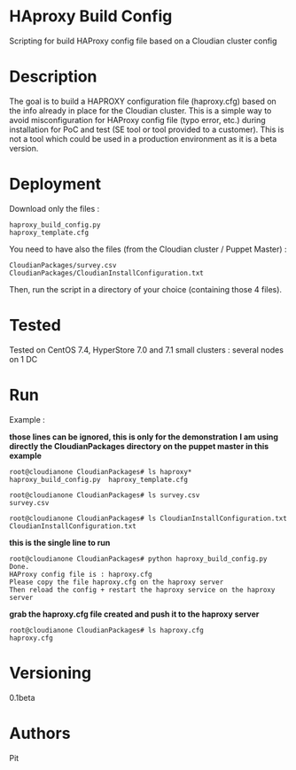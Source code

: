 # HAproxy Build Config
Scripting for build HAProxy config file based on a Cloudian cluster config

# Description
The goal is to build a HAPROXY configuration file (haproxy.cfg) based on the info already in place for the Cloudian cluster.
This is a simple way to avoid misconfiguration for HAProxy config file (typo error, etc.) during installation for PoC and test (SE tool or tool provided to a customer).
This is not a tool which could be used in a production environment as it is a beta version.

# Deployment
Download only the files :

	haproxy_build_config.py
  	haproxy_template.cfg

You need to have also the files (from the Cloudian cluster / Puppet Master) :

	CloudianPackages/survey.csv
  	CloudianPackages/CloudianInstallConfiguration.txt
  

Then, run the script in a directory of your choice (containing those 4 files).

# Tested
Tested on CentOS 7.4, HyperStore 7.0 and 7.1
small clusters : several nodes on 1 DC

# Run
Example :

**those lines can be ignored, this is only for the demonstration**
**I am using directly the CloudianPackages directory on the puppet master in this example**

	root@cloudianone CloudianPackages# ls haproxy*
	haproxy_build_config.py  haproxy_template.cfg

	root@cloudianone CloudianPackages# ls survey.csv 
	survey.csv

	root@cloudianone CloudianPackages# ls CloudianInstallConfiguration.txt 
	CloudianInstallConfiguration.txt


**this is the single line to run**

	root@cloudianone CloudianPackages# python haproxy_build_config.py 
	Done.
	HAProxy config file is : haproxy.cfg
	Please copy the file haproxy.cfg on the haproxy server
	Then reload the config + restart the haproxy service on the haproxy server


**grab the haproxy.cfg file created and push it to the haproxy server**

	root@cloudianone CloudianPackages# ls haproxy.cfg 
	haproxy.cfg

# Versioning
0.1beta

# Authors
Pit
